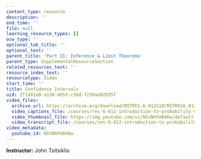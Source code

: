 ```yaml
---
content_type: resource
description: ''
end_time: ''
file: null
learning_resource_types: []
ocw_type: ''
optional_tab_title: ''
optional_text: ''
parent_title: 'Part II: Inference & Limit Theorems'
parent_type: SupplementalResourceSection
related_resources_text: ''
resource_index_text: ''
resourcetype: Video
start_time: ''
title: Confidence Intervals
uid: 2f1481e0-a138-dd53-c3bd-f230ae82035f
video_files:
  archive_url: https://archive.org/download/MITRES.6-012S18/MITRES6_012S18_L20-05_300k.mp4
  video_captions_file: /courses/res-6-012-introduction-to-probability-spring-2018/b80faeeec7fa5e1dbab4059c93ac3b86_NInNhFm046w.vtt
  video_thumbnail_file: https://img.youtube.com/vi/NInNhFm046w/default.jpg
  video_transcript_file: /courses/res-6-012-introduction-to-probability-spring-2018/c5ae72fd3a1c8bb116d92acfc3ac5244_NInNhFm046w.pdf
video_metadata:
  youtube_id: NInNhFm046w
---
```


**Instructor:** John Tsitsiklis



